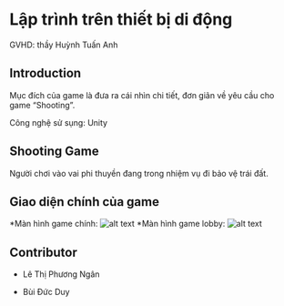 # Lập trình trên thiết bị di động

GVHD: thầy Huỳnh Tuấn Anh



## Introduction
Mục đích của game là đưa ra cái nhìn chi tiết, đơn giãn về yêu cầu cho game “Shooting”.

Công nghệ sử sụng: Unity
   

## Shooting Game

Người chơi vào vai phi thuyền đang trong nhiệm vụ đi bảo vệ trái đất.

## Giao diện chính của game
   *Màn hình game chính:
![alt text](https://ch3301files.storage.live.com/y4mIKt1vlkMr9aGjKMorBKHc70Mje-OH4HinFv2UaSCYAPJtoBBpvAnTPQjzC8jlTaUf63rRDkXYaRRCPAXPv1r9FVy_8k4KjN_6CbJKcWuqhdcsLctarRLeQvvXKh6nn7f-R0AU5TBHT09ejVl6T42ivEmWDz9UlrGHp3IIXVnOcq2fnXHlXTH-6TSemvaIOnDwcgiUfl596nNgrguj-gFUQ/Screen%20Shot%202019-12-28%20at%209.30.26%20AM.png?psid=1&width=1006&height=567)
   *Màn hình game lobby: 
![alt text](https://ch3301files.storage.live.com/y4mWy2apMKBOpYUTNmyFp4u7g4RLfYtz_0hptT4RmPQmFQ3GCTKjjGC8pLhjkOEXEQI0l6coiCctxY3KC48yZkWGY11r67FNDGQ1_Ri4rR-6mz_-udMc0kZS5yQuFljWaGVTP_Bf8f5nokJQAII3UE1LKSl5TRAInG_-telY9ndQVXXpVaXg_XOkmig0UgD4oXwDgvuR12D6vWsltLhBcEM-Q/Screen%20Shot%202019-12-28%20at%209.30.56%20AM.png?psid=1&width=1014&height=567)
 



## Contributor
* Lê Thị Phương Ngân

* Bùi Đức Duy

## 
